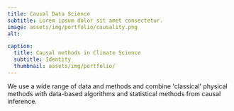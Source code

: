 ```yaml
---
title: Causal Data Science
subtitle: Lorem ipsum dolor sit amet consectetur.
image: assets/img/portfolio/causality.png
alt: 

caption:
  title: Causal methods in Climate Science
  subtitle: Identity
  thumbnail: assets/img/portfolio/
---
```

We use a wide range of data and methods and combine 'classical' physical methods with data-based algorithms and statistical methods from causal inference.

